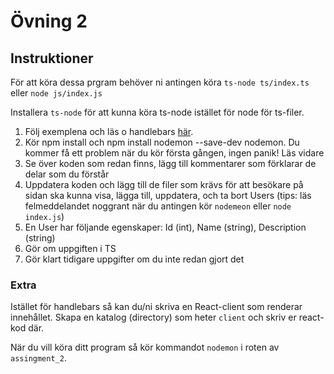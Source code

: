 # Övning 2

## Instruktioner

För att köra dessa prgram behöver ni antingen köra `ts-node ts/index.ts` eller `node js/index.js`

Installera `ts-node` för att kunna köra ts-node istället för node för ts-filer.

1. Följ exemplena och läs o handlebars [här](https://waelyasmina.medium.com/a-guide-into-using-handlebars-with-your-express-js-application-22b944443b65).
2. Kör npm install och npm install  nodemon --save-dev nodemon. Du kommer få ett problem när du kör första gången, ingen panik! Läs vidare
3. Se över koden som redan finns, lägg till kommentarer som förklarar de delar som du förstår
4. Uppdatera koden och lägg till de filer som krävs för att besökare på sidan ska kunna visa, lägga till, uppdatera, och ta bort Users (tips: läs felmeddelandet noggrant när du antingen kör `nodemeon` eller `node index.js`)
5. En User har följande egenskaper: Id (int), Name (string), Description (string)
6. Gör om uppgiften i TS
7. Gör klart tidigare uppgifter om du inte redan gjort det

### Extra

Istället för handlebars så kan du/ni skriva en React-client som renderar innehållet. Skapa en katalog (directory) som heter `client` och skriv er react-kod där.

När du vill köra ditt program så kör kommandot `nodemon` i roten av `assingment_2`.



